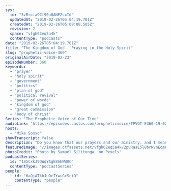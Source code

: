 ```yaml
---
sys:
  id: "3vRrcia9Cf90n0ANFZcxId"
  updatedAt: "2019-02-26T05:04:19.701Z"
  createdAt: "2019-02-26T05:09:08.505Z"
  revision: 2
  space: "vfgh62eq5a4k"
  contentType: "podcasts"
date: "2019-02-26T05:04:19.701Z"
title: "The Kingdom of God - Praying in the Holy Spirit"
slug: "prophetic-voice-360"
originalAirDate: "2019-02-23"
episodeNumber: 360
keywords:
  - "prayer"
  - "holy spirit"
  - "government"
  - "politics"
  - "plan of god"
  - "political revival"
  - "power of words"
  - "kingdom of god"
  - "great commission"
  - "body of christ"
Series: "The Prophetic Voice of Our Time"
audioLink: "https://episodes.castos.com/propheticvoice/TPVOT-E360-19-02-23-24-The-Kingdom-of-God-on-the-Earth-Through-the-Body-of-Christ.mp3"
hosts:
  - "Mike Sosso"
showTranscript: false
description: "Do you know that our prayers and our ministry, and I mean the ministry of the body of Christ, Jesus Christ literally put us in charge in the Earth? The Bible says that He is seated at the right hand of God making intercession for us, and He is seated. The LORD said to my Lord, sit down at My right hand until I make Your enemies into Your footstool. That's in the book of Psalms, chapter 110, right at the beginning at verse 1. If you read that, it's an amazing scripture that really paints a picture of what we, the body of Christ, have to do."
featuredImage: "//images.ctfassets.net/vfgh62eq5a4k/2puRasE5l8brNVnEomFnzY/6ff2cb8909ae747c5d9c7601c351890b/backlit-beach-boy-694587.jpg"
photoCredit: "Photo by Samuel Silitonga  on Pexels"
podcastSeries:
  id: "185CxkJ9QWqYAgE86EWWOC"
  contentType: "podcastSeries"
people:
  - id: "6aQjATkbJuOcIYwuGcSciQ"
    contentType: "people"
---
```

